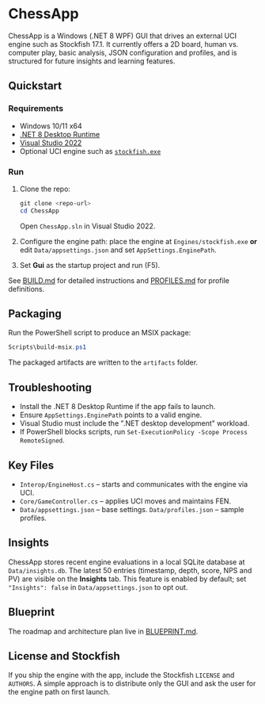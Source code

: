 # ChessApp

ChessApp is a Windows (.NET 8 WPF) GUI that drives an external UCI engine such as Stockfish 17.1. It currently offers a 2D board, human vs. computer play, basic analysis, JSON configuration and profiles, and is structured for future insights and learning features.

## Quickstart

### Requirements
- Windows 10/11 x64
- [.NET 8 Desktop Runtime](https://dotnet.microsoft.com/)
- [Visual Studio 2022](https://visualstudio.microsoft.com/)
- Optional UCI engine such as [`stockfish.exe`](https://stockfishchess.org/)

### Run
1. Clone the repo:

   ```powershell
   git clone <repo-url>
   cd ChessApp
   ```
   Open `ChessApp.sln` in Visual Studio 2022.
2. Configure the engine path: place the engine at `Engines/stockfish.exe` **or** edit `Data/appsettings.json` and set `AppSettings.EnginePath`.
3. Set **Gui** as the startup project and run (F5).

See [BUILD.md](docs/BUILD.md) for detailed instructions and [PROFILES.md](docs/PROFILES.md) for profile definitions.

## Packaging

Run the PowerShell script to produce an MSIX package:

```powershell
Scripts\build-msix.ps1
```

The packaged artifacts are written to the `artifacts` folder.

## Troubleshooting

- Install the .NET 8 Desktop Runtime if the app fails to launch.
- Ensure `AppSettings.EnginePath` points to a valid engine.
- Visual Studio must include the ".NET desktop development" workload.
- If PowerShell blocks scripts, run `Set-ExecutionPolicy -Scope Process RemoteSigned`.

## Key Files

- `Interop/EngineHost.cs` – starts and communicates with the engine via UCI.
- `Core/GameController.cs` – applies UCI moves and maintains FEN.
- `Data/appsettings.json` – base settings. `Data/profiles.json` – sample profiles.

## Insights
ChessApp stores recent engine evaluations in a local SQLite database at `Data/insights.db`. The latest 50 entries (timestamp, depth, score, NPS and PV) are visible on the **Insights** tab. This feature is enabled by default; set `"Insights": false` in `Data/appsettings.json` to opt out.

## Blueprint

The roadmap and architecture plan live in [BLUEPRINT.md](docs/BLUEPRINT.md).

## License and Stockfish

If you ship the engine with the app, include the Stockfish `LICENSE` and `AUTHORS`. A simple approach is to distribute only the GUI and ask the user for the engine path on first launch.

